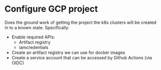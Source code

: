 # Configure GCP project

Does the ground work of getting the project the k8s clusters will be created in
to a known state. Specifically:

* Enable required APIs:
  - Artifact registry
  - iamcredentials
* Create an artifact registry we can use for docker images
* Create a service account that can be accessed by Github Actions (via OIDC)
